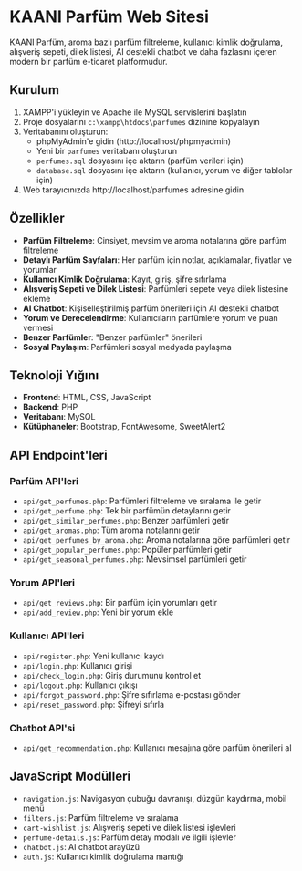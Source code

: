 # KAANI Parfüm Web Sitesi

KAANI Parfüm, aroma bazlı parfüm filtreleme, kullanıcı kimlik doğrulama, alışveriş sepeti, dilek listesi, AI destekli chatbot ve daha fazlasını içeren modern bir parfüm e-ticaret platformudur.

## Kurulum

1. XAMPP'i yükleyin ve Apache ile MySQL servislerini başlatın
2. Proje dosyalarını `c:\xampp\htdocs\parfumes` dizinine kopyalayın
3. Veritabanını oluşturun:
   - phpMyAdmin'e gidin (http://localhost/phpmyadmin)
   - Yeni bir `parfumes` veritabanı oluşturun
   - `perfumes.sql` dosyasını içe aktarın (parfüm verileri için)
   - `database.sql` dosyasını içe aktarın (kullanıcı, yorum ve diğer tablolar için)
4. Web tarayıcınızda http://localhost/parfumes adresine gidin

## Özellikler

- **Parfüm Filtreleme**: Cinsiyet, mevsim ve aroma notalarına göre parfüm filtreleme
- **Detaylı Parfüm Sayfaları**: Her parfüm için notlar, açıklamalar, fiyatlar ve yorumlar
- **Kullanıcı Kimlik Doğrulama**: Kayıt, giriş, şifre sıfırlama
- **Alışveriş Sepeti ve Dilek Listesi**: Parfümleri sepete veya dilek listesine ekleme
- **AI Chatbot**: Kişiselleştirilmiş parfüm önerileri için AI destekli chatbot
- **Yorum ve Derecelendirme**: Kullanıcıların parfümlere yorum ve puan vermesi
- **Benzer Parfümler**: "Benzer parfümler" önerileri
- **Sosyal Paylaşım**: Parfümleri sosyal medyada paylaşma

## Teknoloji Yığını

- **Frontend**: HTML, CSS, JavaScript
- **Backend**: PHP
- **Veritabanı**: MySQL
- **Kütüphaneler**: Bootstrap, FontAwesome, SweetAlert2

## API Endpoint'leri

### Parfüm API'leri
- `api/get_perfumes.php`: Parfümleri filtreleme ve sıralama ile getir
- `api/get_perfume.php`: Tek bir parfümün detaylarını getir
- `api/get_similar_perfumes.php`: Benzer parfümleri getir
- `api/get_aromas.php`: Tüm aroma notalarını getir
- `api/get_perfumes_by_aroma.php`: Aroma notalarına göre parfümleri getir
- `api/get_popular_perfumes.php`: Popüler parfümleri getir
- `api/get_seasonal_perfumes.php`: Mevsimsel parfümleri getir

### Yorum API'leri
- `api/get_reviews.php`: Bir parfüm için yorumları getir
- `api/add_review.php`: Yeni bir yorum ekle

### Kullanıcı API'leri
- `api/register.php`: Yeni kullanıcı kaydı
- `api/login.php`: Kullanıcı girişi
- `api/check_login.php`: Giriş durumunu kontrol et
- `api/logout.php`: Kullanıcı çıkışı
- `api/forgot_password.php`: Şifre sıfırlama e-postası gönder
- `api/reset_password.php`: Şifreyi sıfırla

### Chatbot API'si
- `api/get_recommendation.php`: Kullanıcı mesajına göre parfüm önerileri al

## JavaScript Modülleri

- `navigation.js`: Navigasyon çubuğu davranışı, düzgün kaydırma, mobil menü
- `filters.js`: Parfüm filtreleme ve sıralama
- `cart-wishlist.js`: Alışveriş sepeti ve dilek listesi işlevleri
- `perfume-details.js`: Parfüm detay modalı ve ilgili işlevler
- `chatbot.js`: AI chatbot arayüzü
- `auth.js`: Kullanıcı kimlik doğrulama mantığı

